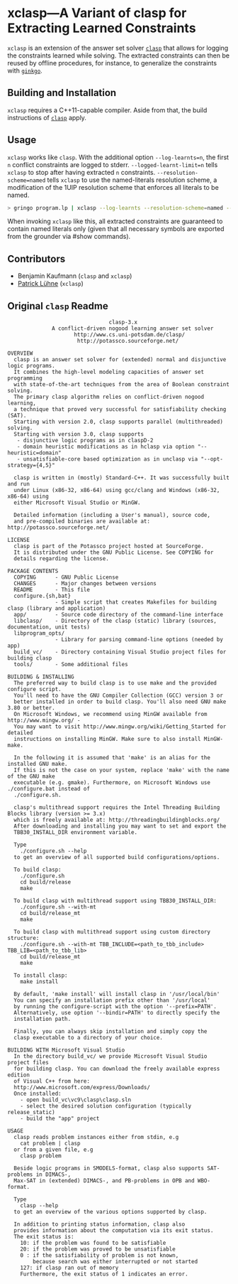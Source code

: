 # xclasp—A Variant of clasp for Extracting Learned Constraints

`xclasp` is an extension of the answer set solver [`clasp`](https://github.com/potassco/clasp) that allows for logging the constraints learned while solving.
The extracted constraints can then be reused by offline procedures, for instance, to generalize the constraints with [`ginkgo`](https://github.com/potassco/ginkgo/).

## Building and Installation

`xclasp` requires a C++11-capable compiler.
Aside from that, the build instructions of [`clasp`](https://github.com/potassco/clasp) apply.

## Usage

`xclasp` works like `clasp`.
With the additional option `--log-learnts=n`, the first `n` conflict constraints are logged to stderr.
`--logged-learnt-limit=n` tells `xclasp` to stop after having extracted `n` constraints.
`--resolution-scheme=named` tells `xclasp` to use the named-literals resolution scheme, a modification of the 1UIP resolution scheme that enforces all literals to be named.

```bash
> gringo program.lp | xclasp --log-learnts --resolution-scheme=named --heuristic=Domain --dom-mod=1,16 --loops=no --reverse-arcs=0 --otfs=0
```

When invoking `xclasp` like this, all extracted constraints are guaranteed to contain named literals only (given that all necessary symbols are exported from the grounder via #show commands).

## Contributors

* Benjamin Kaufmann (`clasp` and `xclasp`)
* [Patrick Lühne](https://www.luehne.de) (`xclasp`)

## Original `clasp` Readme

```text
                                clasp-3.x
              A conflict-driven nogood learning answer set solver 
                     http://www.cs.uni-potsdam.de/clasp/
					  http://potassco.sourceforge.net/

OVERVIEW
  clasp is an answer set solver for (extended) normal and disjunctive logic programs. 
  It combines the high-level modeling capacities of answer set programming
  with state-of-the-art techniques from the area of Boolean constraint solving.
  The primary clasp algorithm relies on conflict-driven nogood learning, 
  a technique that proved very successful for satisfiability checking (SAT).
  Starting with version 2.0, clasp supports parallel (multithreaded) solving.
  Starting with version 3.0, clasp supports
   - disjunctive logic programs as in claspD-2
   - domain heuristic modifications as in hclasp via option "--heuristic=domain"
   - unsatisfiable-core based optimization as in unclasp via "--opt-strategy={4,5}"
  
  clasp is written in (mostly) Standard-C++. It was successfully built and run
  under Linux (x86-32, x86-64) using gcc/clang and Windows (x86-32, x86-64) using
  either Microsoft Visual Studio or MinGW. 
  
  Detailed information (including a User's manual), source code,
  and pre-compiled binaries are available at: http://potassco.sourceforge.net/
 
LICENSE
  clasp is part of the Potassco project hosted at SourceForge.
  It is distributed under the GNU Public License. See COPYING for
  details regarding the license.

PACKAGE CONTENTS
  COPYING      - GNU Public License
  CHANGES      - Major changes between versions
  README       - This file
  configure.{sh,bat}
               - Simple script that creates Makefiles for building clasp (library and application) 
  app/         - Source code directory of the command-line interface
  libclasp/    - Directory of the clasp (static) library (sources, documentation, unit tests)
  libprogram_opts/
               - Library for parsing command-line options (needed by app)
  build_vc/    - Directory containing Visual Studio project files for building clasp
  tools/       - Some additional files
  
BUILDING & INSTALLING
  The preferred way to build clasp is to use make and the provided configure script.
  You'll need to have the GNU Compiler Collection (GCC) version 3 or
  better installed in order to build clasp. You'll also need GNU make 3.80 or better. 
  On Microsoft Windows, we recommend using MinGW available from http://www.mingw.org/ - 
  You may want to visit http://www.mingw.org/wiki/Getting_Started for detailed
  instructions on installing MinGW. Make sure to also install MinGW-make.
  
  In the following it is assumed that 'make' is an alias for the installed GNU make. 
  If this is not the case on your system, replace 'make' with the name of the GNU make 
  executable (e.g. gmake). Furthermore, on Microsoft Windows use ./configure.bat instead of
  ./configure.sh.

  clasp's multithread support requires the Intel Threading Building Blocks library (version >= 3.x) 
  which is freely available at: http://threadingbuildingblocks.org/ 
  After downloading and installing you may want to set and export the 
  TBB30_INSTALL_DIR environment variable.

  Type 
    ./configure.sh --help 
  to get an overview of all supported build configurations/options.
  
  To build clasp:
    ./configure.sh
    cd build/release
    make
  
  To build clasp with multithread support using TBB30_INSTALL_DIR:
    ./configure.sh --with-mt
    cd build/release_mt
    make
  
  To build clasp with multithread support using custom directory structure:
    ./configure.sh --with-mt TBB_INCLUDE=<path_to_tbb_include> TBB_LIB=<path_to_tbb_lib>
    cd build/release_mt
    make

  To install clasp:
    make install
	
  By default, 'make install' will install clasp in '/usr/local/bin'
  You can specify an installation prefix other than '/usr/local' 
  by running the configure-script with the option '--prefix=PATH'.
  Alternatively, use option '--bindir=PATH' to directly specify the
  installation path. 

  Finally, you can always skip installation and simply copy the
  clasp executable to a directory of your choice.
		
BUILDING WITH Microsoft Visual Studio
  In the directory build_vc/ we provide Microsoft Visual Studio project files
  for building clasp. You can download the freely available express edition 
  of Visual C++ from here:
  http://www.microsoft.com/express/Downloads/
  Once installed:
    - open build_vc\vc9\clasp\clasp.sln
    - select the desired solution configuration (typically release_static) 
    - build the "app" project	

USAGE
  clasp reads problem instances either from stdin, e.g 
    cat problem | clasp
  or from a given file, e.g
    clasp problem
	
  Beside logic programs in SMODELS-format, clasp also supports SAT-problems in DIMACS-,
  Max-SAT in (extended) DIMACS-, and PB-problems in OPB and WBO-format.
	
  Type
    clasp --help
  to get an overview of the various options supported by clasp.
	
  In addition to printing status information, clasp also
  provides information about the computation via its exit status.
  The exit status is:
    10: if the problem was found to be satisfiable
    20: if the problem was proved to be unsatisfiable
    0 : if the satisfiability of problem is not known, 
        because search was either interrupted or not started
    127: if clasp ran out of memory
    Furthermore, the exit status of 1 indicates an error.
```
